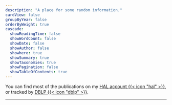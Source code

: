 ```yaml
---
description: "A place for some random information."
cardView: false
groupByYear: false
orderByWeight: true
cascade:
  showReadingTime: false
  showWordCount: false
  showDate: false
  showAuthor: false
  showhero: true
  showSummary: true
  showTaxonomies: true
  showPagination: false
  showTableOfContents: true
---
```

You can find most of the publications on my
[HAL account {{< icon "hal" >}}](<https://cv.hal.science/dalzilio>), or tracked by
[DBLP {{< icon "dblp" >}}](<https://dblp.org/pers/hd/d/Dal=Zilio:Silvano>).

---
